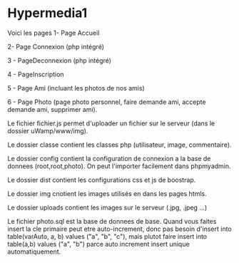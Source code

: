 # Hypermedia1

Voici les pages
1- Page Accueil

2- Page Connexion (php intégré)

3 - PageDeconnexion (php intégré)

4 - PageInscription

5 - Page Ami (incluant les photos de nos amis) 

6 - Page Photo (page photo personnel, faire demande ami, accepte demande ami, supprimer ami).

Le fichier fichier.js permet d'uploader un fichier sur le serveur (dans le dossier uWamp/www/img).

Le dossier classe contient les classes php (utilisateur, image, commentaire).

Le dossier config contient la configuration de connexion a la base de donnees (root,root,photo). On peut l'importer facilement dans phpmyadmin.

Le dossier dist contient les configurations css et js de boostrap.

Le dossier img cnotient les images utilisés en dans les pages htmls.

Le dossier uploads contient les images sur le serveur (.jpg, .jpeg ...)

Le fichier photo.sql est la base de donnees de base. Quand vous faites insert la cle primaire peut etre auto-increment, donc pas besoin d'insert into table(varAuto, a, b) values ("a", "b", "c"), mais plutot faire insert into table(a,b) values ("a", "b") parce auto increment insert unique automatiquement.
